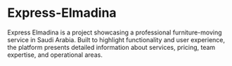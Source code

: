 # Express-Elmadina
Express Elmadina is a project showcasing a professional furniture-moving service in Saudi Arabia. Built to highlight functionality and user experience, the platform presents detailed information about services, pricing, team expertise, and operational areas.
